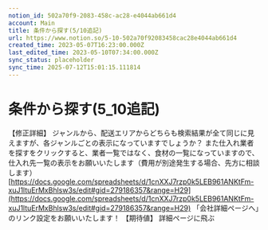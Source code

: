 ```yaml
---
notion_id: 502a70f9-2083-458c-ac28-e4044ab661d4
account: Main
title: 条件から探す(5/10追記)
url: https://www.notion.so/5-10-502a70f92083458cac28e4044ab661d4
created_time: 2023-05-07T16:23:00.000Z
last_edited_time: 2023-05-10T07:34:00.000Z
sync_status: placeholder
sync_time: 2025-07-12T15:01:15.111814
---
```

# 条件から探す(5_10追記)

【修正詳細】
ジャンルから、配送エリアからどちらも検索結果が全て同じに見えますが、各ジャンルごとの表示になっていますでしょうか？
また仕入れ業者を探すをクリックすると、業者一覧ではなく、食材の一覧になっていますので、仕入れ先一覧の表示をお願いいたします（費用が別途発生する場合、先方に相談します）
[https://docs.google.com/spreadsheets/d/1cnXXJ7rzp0k5LEB961ANKtFm-xuJ1ltuErMxBhlsw3s/edit#gid=279186357&range=H29](https://docs.google.com/spreadsheets/d/1cnXXJ7rzp0k5LEB961ANKtFm-xuJ1ltuErMxBhlsw3s/edit#gid=279186357&range=H29)
「会社詳細ページへ」のリンク設定をお願いいたします！
【期待値】
詳細ページに飛ぶ